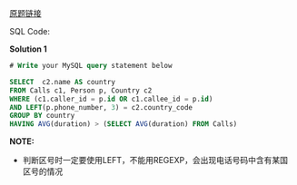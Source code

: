 [原题链接](https://leetcode-cn.com/problems/countries-you-can-safely-invest-in/)

SQL Code:

**Solution 1**

```sql
# Write your MySQL query statement below

SELECT  c2.name AS country
FROM Calls c1, Person p, Country c2
WHERE (c1.caller_id = p.id OR c1.callee_id = p.id)
AND LEFT(p.phone_number, 3) = c2.country_code
GROUP BY country
HAVING AVG(duration) > (SELECT AVG(duration) FROM Calls)
```

**NOTE:**
- 判断区号时一定要使用LEFT，不能用REGEXP，会出现电话号码中含有某国区号的情况
